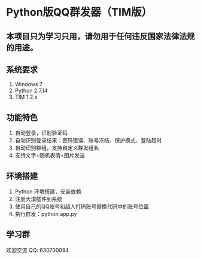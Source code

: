# Python版QQ群发器（TIM版）

## 本项目只为学习只用，请勿用于任何违反国家法律法规的用途。

## 系统要求
1. Windows 7
2. Python 2.7.14
3. TIM 1.2.x

## 功能特色
1. 自动登录，识别验证码
2. 自动识别登录结果：密码错误、账号冻结、保护模式、登陆超时
3. 自动识别群组，支持自定义群发组名
4. 支持文字+随机表情+图片发送

## 环境搭建
1. Python 环境搭建，安装依赖
2. 注册大漠插件到系统
3. 使用自己的QQ账号和超人打码账号替换代码中的账号位置
4. 执行群发：python app.py

## 学习群
欢迎交流 QQ: 630700094
